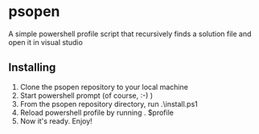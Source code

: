 psopen
======

A simple powershell profile script that recursively finds a solution file and open it in visual studio


Installing
----------

1. Clone the psopen repository to your local machine
2. Start powershell prompt (of course, :-) )
3. From the psopen repository directory, run .\install.ps1
4. Reload powershell profile by running . $profile
4. Now it's ready. Enjoy!
